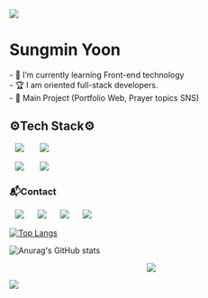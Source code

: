 <img src="https://capsule-render.vercel.app/api?type=waving&color=timeGradient&height=200&section=header&text=Yoon_Min🦅&animation=twinkling&fontSize=70" />

<h1 align=>Sungmin Yoon</h1>
- 🌱 I’m currently learning Front-end technology
<br>
- 🏆 I am oriented full-stack developers.
<br>
- 📲 Main Project (Portfolio Web, Prayer topics SNS)

<h2> ⚙Tech Stack⚙ </h2>
<div>
    <p>    
    <img src="https://img.shields.io/badge/React-4479A1?style=flat-square&logo=React&logoColor=white" style="height : auto; margin-left : 10px; margin-right : 10px;"/></a>&nbsp;
<img src="https://img.shields.io/badge/JavaScript-ffd600?style=flat-square&logo=JavaScript&logoColor=white" style="height : auto; margin-left : 10px; margin-right : 10px;"/></a>&nbsp;
    </p>
    <p>
<img src="https://img.shields.io/badge/HTML5-E34F26?style=flat-square&logo=HTML5&logoColor=white" style="height : auto; margin-left : 10px; margin-right : 10px;"/></a>&nbsp;
<img src="https://img.shields.io/badge/CSS3-1572B6?style=flat-square&logo=CSS3&logoColor=white" style="height : auto; margin-left : 10px; margin-right : 10px;"/></a>&nbsp;
</p>
</div>
<div>
    <p>
    <h3>📬Contact</h3><a href="mailto:yoonmin.tech@gmail.com">
    <img src="http://img.shields.io/badge/Gmail-ff3d33?style=flat&logo=gmail&logoColor=white&link=mailto:yoonmin.tech@gmail.com"
         style="height : auto; margin-left : 10px; margin-right : 10px;"/></a>
    <a href="https://www.linkedin.com/in/%EC%84%B1%EB%AF%BC-%EC%9C%A4-8a4440228">
    <img src="http://img.shields.io/badge/-LinkedIn-1572B6?style=flat&logo=LinkedIn&logoColor=white&link=https://www.linkedin.com/in/%EC%84%B1%EB%AF%BC-%EC%9C%A4-8a4440228"style="height : auto; margin-left : 10px; margin-right : 10px;"/></a>
    <a href="https://yoon-min-codinglog.tistory.com/">
    <img src="http://img.shields.io/badge/Tech Blog-00bfa5?style=flat&logo=Bloglovin&logoColor=white&link=https://yoon-min-codinglog.tistory.com/"style="height : auto; margin-left : 10px; margin-right : 10px; "/></a>
<a href="https://YoonminMainWEBPage.y00nmin.repl.co">
    <img src="http://img.shields.io/badge/yoonmin_WEB Page-2667d8?style=flat&logo=FamPay&logoColor=white&link=https://YoonminMainWEBPage.y00nmin.repl.co"style="height : auto; margin-left : 10px; margin-right : 10px;"/></a>
    </p>

 [![Top Langs](https://github-readme-stats.vercel.app/api/top-langs/?username=Y00NMIN&layout=compact&show_icons=true&theme=github_dark)](https://github.com/anuraghazra/github-readme-stats)

![Anurag's GitHub stats](https://github-readme-stats.vercel.app/api?username=Y00NMIN&show_icons=false&theme=github_dark)
    
<p align="center">
<a href="https://hits.seeyoufarm.com"><img src="https://hits.seeyoufarm.com/api/count/incr/badge.svg?url=https%3A%2F%2Fgithub.com%2FY00NMIN&count_bg=%23737D77&title_bg=%2382CCF2&icon=&icon_color=%23558FC6&title=hits&edge_flat=false"/></a>
</p>
<img src="https://capsule-render.vercel.app/api?type=waving&color=timeGradient&height=200&section=footer" />
